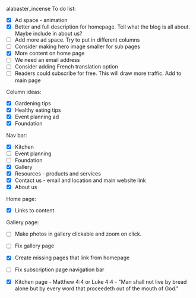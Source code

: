 alabaster_incense
To do list:
- [x] Ad space - animation
- [x] Better and full description for homepage. Tell what the blog is all about. Maybe include in about us?
- [ ] Add more ad space. Try to put in different columns
- [ ] Consider making hero image smaller for sub pages
- [x] More content on home page
- [ ] We need an email address
- [ ] Consider adding French translation option
- [ ] Readers could subscribe for free. This will draw more traffic. Add to main page

Column ideas:
- [x] Gardening tips
- [x] Healthy eating tips
- [x] Event planning ad
- [x] Foundation

Nav bar:
- [x] Kitchen
- [ ] Event planning
- [ ] Foundation
- [x] Gallery
- [x] Resources - products and services
- [x] Contact us - email and location and main website link
- [x] About us

Home page:
- [x] Links to content 

Gallery page:
- [ ] Make photos in gallery clickable and zoom on click.
- [ ] Fix gallery page
  

- [x] Create missing pages that link from homepage
- [ ] Fix subscription page navigation bar
- [x] Kitchen page - Matthew 4:4 or Luke 4:4 - "Man shall not live by bread alone but by every word that proceedeth out of the mouth of God."

